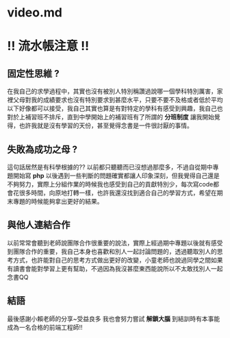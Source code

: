# video.md

# !! 流水帳注意 !!

## 固定性思維 ? 
在我自己的求學過程中，其實也沒有被別人特別稱讚過說哪一個學科特別厲害，家裡父母對我的成績要求也沒有特別要求到甚麼水平，只要不要不及格或者低於平均以下好像都可以接受，我自己其實也算是有對特定的學科有感受到興趣，我自己也對於上補習班不排斥，直到中學開始上的補習班有了所謂的 **分班制度** 讓我開始覺得，也許我就是沒有學習的天份，甚至覺得念書是一件很討厭的事情。
## 失敗為成功之母 ?
這句話居然是有科學根據的?? 以前都只聽聽而已沒想過那麼多，不過自從期中專題開始寫 **php** 以後遇到一些判斷的問題確實都讓人印象深刻，但我覺得自己還是不夠努力，實際上分組作業的時候我也感受到自己的貢獻特別少，每次寫code都會花很多時間，向原地打轉一樣，也許我還沒找到適合自己的學習方式，希望在期末專題的時候能夠拿出更好的結果。
## 與他人連結合作
以前常常會聽到老師說團隊合作很重要的說法，實際上經過期中專題以後就有感受到團隊合作的重要，我自己本身也喜歡和別人一起討論問題的，透過聽取別人的思考方式，也許能對自己的思考方式做出更好的改變，小童老師也說過同學之間如果有讀書會能對學習上更有幫助，不過因為我沒甚麼東西能說所以不太敢找別人一起念書QQ

## 結語
最後感謝小賴老師的分享~受益良多
我也會努力嘗試 **解鎖大腦** 到結訓時有本事能成為一名合格的前端工程師!!